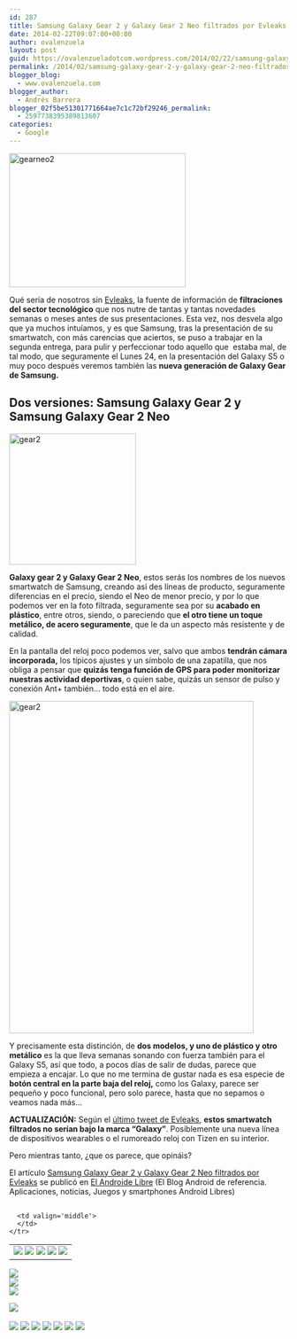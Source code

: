 ```yaml
---
id: 287
title: Samsung Galaxy Gear 2 y Galaxy Gear 2 Neo filtrados por Evleaks
date: 2014-02-22T09:07:00+00:00
author: ovalenzuela
layout: post
guid: https://ovalenzueladotcom.wordpress.com/2014/02/22/samsung-galaxy-gear-2-y-galaxy-gear-2-neo-filtrados-por-evleaks
permalink: /2014/02/samsung-galaxy-gear-2-y-galaxy-gear-2-neo-filtrados-por-evleaks.html
blogger_blog:
  - www.ovalenzuela.com
blogger_author:
  - Andrés Barrera
blogger_02f5be51301771664ae7c1c72bf29246_permalink:
  - 2597738395389813607
categories:
  - Google
---
```

[<img class="aligncenter size-full wp-image-128166" alt="gearneo2" src="http://www.elandroidelibre.com/wp-content/uploads/2014/02/BhFlw2SCIAAPzRi.png-large.png" width="319" height="242" />](http://www.elandroidelibre.com/wp-content/uploads/2014/02/BhFlw2SCIAAPzRi.png-large.png)

Qué sería de nosotros sin <a href="https://twitter.com/evleaks/status/437207333953761283" target="_blank">Evleaks</a>, la fuente de información de **filtraciones del sector tecnológico** que nos nutre de tantas y tantas novedades semanas o meses antes de sus presentaciones. Esta vez, nos desvela algo que ya muchos intuíamos, y es que Samsung, tras la presentación de su smartwatch, con más carencias que aciertos, se puso a trabajar en la segunda entrega, para pulir y perfeccionar todo aquello que  estaba mal, de tal modo, que seguramente el Lunes 24, en la presentación del Galaxy S5 o muy poco después veremos también las **nueva generación de Galaxy Gear de Samsung.**

## Dos versiones: Samsung Galaxy Gear 2 y Samsung Galaxy Gear 2 Neo

<img class="aligncenter size-full wp-image-128160" alt="gear2" src="http://www.elandroidelibre.com/wp-content/uploads/2014/02/BhFFwPnCcAECiv5.png-large.png" width="229" height="237" />

**Galaxy gear 2 y Galaxy Gear 2 Neo**, estos serás los nombres de los nuevos smartwatch de Samsung, creando así des líneas de producto, seguramente diferencias en el precio, siendo el Neo de menor precio, y por lo que podemos ver en la foto filtrada, seguramente sea por su **acabado en plástico**, entre otros, siendo, o pareciendo que **el otro tiene un toque metálico, de acero seguramente**, que le da un aspecto más resistente y de calidad.

En la pantalla del reloj poco podemos ver, salvo que ambos **tendrán cámara incorporada,** los típicos ajustes y un símbolo de una zapatilla, que nos obliga a pensar que **quizás tenga función de GPS para poder monitorizar nuestras actividad deportivas**, o quien sabe, quizás un sensor de pulso y conexión Ant+ también… todo está en el aire.

[<img class="aligncenter size-large wp-image-128205" alt="gear2" src="http://www.elandroidelibre.com/wp-content/uploads/2014/02/gear2-442x600.jpg" width="442" height="600" />](http://www.elandroidelibre.com/wp-content/uploads/2014/02/gear2.jpg)

Y precisamente esta distinción, de **dos modelos, y uno de plástico y otro metálico** es la que lleva semanas sonando con fuerza también para el Galaxy S5, así que todo, a pocos días de salir de dudas, parece que empieza a encajar. Lo que no me termina de gustar nada es esa especie de **botón central en la parte baja del reloj,** como los Galaxy, parece ser pequeño y poco funcional, pero solo parece, hasta que no sepamos o veamos nada más…

**ACTUALIZACIÓN:** Según el <a href="https://twitter.com/evleaks/status/437249749717381120" target="_blank">último tweet de Evleaks</a>, **estos smartwatch filtrados no serían bajo la marca “Galaxy”**. Posiblemente una nueva línea de dispositivos wearables o el rumoreado reloj con Tizen en su interior.

Pero mientras tanto, ¿que os parece, que opináis?

El artículo [Samsung Galaxy Gear 2 y Galaxy Gear 2 Neo filtrados por Evleaks](http://www.elandroidelibre.com/2014/02/samsung-galaxy-gear-2-y-galaxy-gear-2-neo-filtrados-por-evleaks.html) se publicó en [El Androide Libre](http://www.elandroidelibre.com) (El Blog Android de referencia. Aplicaciones, noticias, Juegos y smartphones Android Libres)


<img width="1" height="1" src="http://rss.feedsportal.com/c/34005/f/617036/s/3768c3f0/sc/5/mf.gif" border="0" /> 

<div>
  <table border='0'>
    <tr>
      <td valign='middle'>
        <a href="http://share.feedsportal.com/share/twitter/?u=http%3A%2F%2Fwww.elandroidelibre.com%2F2014%2F02%2Fsamsung-galaxy-gear-2-y-galaxy-gear-2-neo-filtrados-por-evleaks.html&t=Samsung+Galaxy+Gear+2+y+Galaxy+Gear+2+Neo+filtrados+por+Evleaks" target="_blank"><img src="http://res3.feedsportal.com/social/twitter.png" border="0" /></a> <a href="http://share.feedsportal.com/share/facebook/?u=http%3A%2F%2Fwww.elandroidelibre.com%2F2014%2F02%2Fsamsung-galaxy-gear-2-y-galaxy-gear-2-neo-filtrados-por-evleaks.html&t=Samsung+Galaxy+Gear+2+y+Galaxy+Gear+2+Neo+filtrados+por+Evleaks" target="_blank"><img src="http://res3.feedsportal.com/social/facebook.png" border="0" /></a> <a href="http://share.feedsportal.com/share/linkedin/?u=http%3A%2F%2Fwww.elandroidelibre.com%2F2014%2F02%2Fsamsung-galaxy-gear-2-y-galaxy-gear-2-neo-filtrados-por-evleaks.html&t=Samsung+Galaxy+Gear+2+y+Galaxy+Gear+2+Neo+filtrados+por+Evleaks" target="_blank"><img src="http://res3.feedsportal.com/social/linkedin.png" border="0" /></a> <a href="http://share.feedsportal.com/share/gplus/?u=http%3A%2F%2Fwww.elandroidelibre.com%2F2014%2F02%2Fsamsung-galaxy-gear-2-y-galaxy-gear-2-neo-filtrados-por-evleaks.html&t=Samsung+Galaxy+Gear+2+y+Galaxy+Gear+2+Neo+filtrados+por+Evleaks" target="_blank"><img src="http://res3.feedsportal.com/social/googleplus.png" border="0" /></a> <a href="http://share.feedsportal.com/share/email/?u=http%3A%2F%2Fwww.elandroidelibre.com%2F2014%2F02%2Fsamsung-galaxy-gear-2-y-galaxy-gear-2-neo-filtrados-por-evleaks.html&t=Samsung+Galaxy+Gear+2+y+Galaxy+Gear+2+Neo+filtrados+por+Evleaks" target="_blank"><img src="http://res3.feedsportal.com/social/email.png" border="0" /></a>
      </td>
      
      <td valign='middle'>
      </td>
    </tr>
  </table>
</div>

[<img src="http://da.feedsportal.com/r/187558092496/u/49/f/617036/c/34005/s/3768c3f0/sc/5/rc/1/rc.img" border="0" />](http://da.feedsportal.com/r/187558092496/u/49/f/617036/c/34005/s/3768c3f0/sc/5/rc/1/rc.htm)  
[<img src="http://da.feedsportal.com/r/187558092496/u/49/f/617036/c/34005/s/3768c3f0/sc/5/rc/2/rc.img" border="0" />](http://da.feedsportal.com/r/187558092496/u/49/f/617036/c/34005/s/3768c3f0/sc/5/rc/2/rc.htm)  
[<img src="http://da.feedsportal.com/r/187558092496/u/49/f/617036/c/34005/s/3768c3f0/sc/5/rc/3/rc.img" border="0" />](http://da.feedsportal.com/r/187558092496/u/49/f/617036/c/34005/s/3768c3f0/sc/5/rc/3/rc.htm)

[<img src="http://da.feedsportal.com/r/187558092496/u/49/f/617036/c/34005/s/3768c3f0/a2.img" border="0" />](http://da.feedsportal.com/r/187558092496/u/49/f/617036/c/34005/s/3768c3f0/a2.htm)
<img width="1" height="1" src="http://pi.feedsportal.com/r/187558092496/u/49/f/617036/c/34005/s/3768c3f0/a2t.img" border="0" /> 

<div>
  <a href="http://feeds.feedburner.com/~ff/elandroidelibre?a=9fZY4NTR3pw:3SGd6GbOeUY:ecdYMiMMAMM"><img src="http://feeds.feedburner.com/~ff/elandroidelibre?d=ecdYMiMMAMM" border="0" /></a> <a href="http://feeds.feedburner.com/~ff/elandroidelibre?a=9fZY4NTR3pw:3SGd6GbOeUY:V_sGLiPBpWU"><img src="http://feeds.feedburner.com/~ff/elandroidelibre?i=9fZY4NTR3pw:3SGd6GbOeUY:V_sGLiPBpWU" border="0" /></a> <a href="http://feeds.feedburner.com/~ff/elandroidelibre?a=9fZY4NTR3pw:3SGd6GbOeUY:7Q72WNTAKBA"><img src="http://feeds.feedburner.com/~ff/elandroidelibre?d=7Q72WNTAKBA" border="0" /></a> <a href="http://feeds.feedburner.com/~ff/elandroidelibre?a=9fZY4NTR3pw:3SGd6GbOeUY:dnMXMwOfBR0"><img src="http://feeds.feedburner.com/~ff/elandroidelibre?d=dnMXMwOfBR0" border="0" /></a> <a href="http://feeds.feedburner.com/~ff/elandroidelibre?a=9fZY4NTR3pw:3SGd6GbOeUY:yIl2AUoC8zA"><img src="http://feeds.feedburner.com/~ff/elandroidelibre?d=yIl2AUoC8zA" border="0" /></a> <a href="http://feeds.feedburner.com/~ff/elandroidelibre?a=9fZY4NTR3pw:3SGd6GbOeUY:qj6IDK7rITs"><img src="http://feeds.feedburner.com/~ff/elandroidelibre?d=qj6IDK7rITs" border="0" /></a> <a href="http://feeds.feedburner.com/~ff/elandroidelibre?a=9fZY4NTR3pw:3SGd6GbOeUY:I9og5sOYxJI"><img src="http://feeds.feedburner.com/~ff/elandroidelibre?d=I9og5sOYxJI" border="0" /></a>
</div>

<img src="http://feeds.feedburner.com/~r/elandroidelibre/~4/9fZY4NTR3pw" height="1" width="1" />